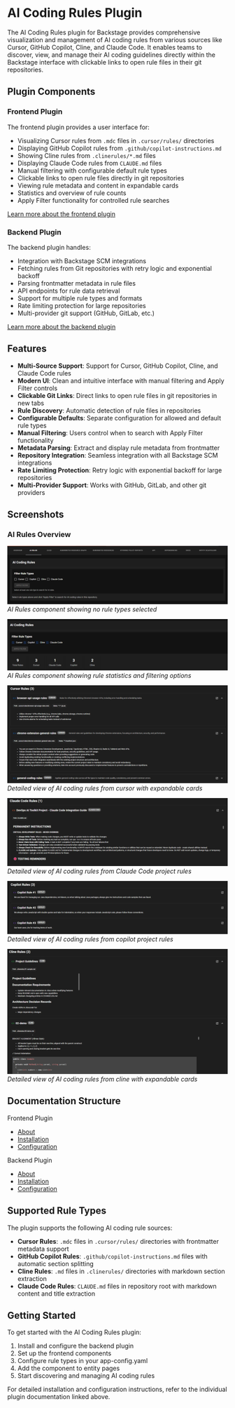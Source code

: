 # AI Coding Rules Plugin

The AI Coding Rules plugin for Backstage provides comprehensive visualization and management of AI coding rules from various sources like Cursor, GitHub Copilot, Cline, and Claude Code. It enables teams to discover, view, and manage their AI coding guidelines directly within the Backstage interface with clickable links to open rule files in their git repositories.

## Plugin Components

### Frontend Plugin
The frontend plugin provides a user interface for:

- Visualizing Cursor rules from `.mdc` files in `.cursor/rules/` directories
- Displaying GitHub Copilot rules from `.github/copilot-instructions.md`
- Showing Cline rules from `.clinerules/*.md` files
- Displaying Claude Code rules from `CLAUDE.md` files
- Manual filtering with configurable default rule types
- Clickable links to open rule files directly in git repositories
- Viewing rule metadata and content in expandable cards
- Statistics and overview of rule counts
- Apply Filter functionality for controlled rule searches

[Learn more about the frontend plugin](./frontend/about.md)

### Backend Plugin
The backend plugin handles:

- Integration with Backstage SCM integrations
- Fetching rules from Git repositories with retry logic and exponential backoff
- Parsing frontmatter metadata in rule files
- API endpoints for rule data retrieval
- Support for multiple rule types and formats
- Rate limiting protection for large repositories
- Multi-provider git support (GitHub, GitLab, etc.)

[Learn more about the backend plugin](./backend/about.md)

## Features

- **Multi-Source Support**: Support for Cursor, GitHub Copilot, Cline, and Claude Code rules
- **Modern UI**: Clean and intuitive interface with manual filtering and Apply Filter controls
- **Clickable Git Links**: Direct links to open rule files in git repositories in new tabs
- **Rule Discovery**: Automatic detection of rule files in repositories
- **Configurable Defaults**: Separate configuration for allowed and default rule types
- **Manual Filtering**: Users control when to search with Apply Filter functionality
- **Metadata Parsing**: Extract and display rule metadata from frontmatter
- **Repository Integration**: Seamless integration with all Backstage SCM integrations
- **Rate Limiting Protection**: Retry logic with exponential backoff for large repositories
- **Multi-Provider Support**: Works with GitHub, GitLab, and other git providers

## Screenshots

### AI Rules Overview
![AI Rules Plugin Empty Overview](../../images/ai-plugin-1.png)
*AI Rules component showing no rule types selected*

![AI Rules Plugin Overview](../../images/ai-plugin-1b.png)
*AI Rules component showing rule statistics and filtering options*

![AI Cursor Rules Details](../../images/ai-plugin-2.png)
*Detailed view of AI coding rules from cursor with expandable cards*

![AI Claude Code Rules Details](../../images/ai-plugin-3.png)
*Detailed view of AI coding rules from Claude Code project rules*

![AI Copilot Rules Details](../../images/ai-plugin-4.png)
*Detailed view of AI coding rules from copilot project rules*

![AI Cline Rules Content](../../images/ai-plugin-5.png)
*Detailed view of AI coding rules from cline with expandable cards*

## Documentation Structure

Frontend Plugin  
- [About](./frontend/about.md)  
- [Installation](./frontend/install.md)  
- [Configuration](./frontend/configure.md)  

Backend Plugin  
- [About](./backend/about.md)  
- [Installation](./backend/install.md)  
- [Configuration](./backend/configure.md)  

## Supported Rule Types

The plugin supports the following AI coding rule sources:

- **Cursor Rules**: `.mdc` files in `.cursor/rules/` directories with frontmatter metadata support
- **GitHub Copilot Rules**: `.github/copilot-instructions.md` files with automatic section splitting
- **Cline Rules**: `.md` files in `.clinerules/` directories with markdown section extraction
- **Claude Code Rules**: `CLAUDE.md` files in repository root with markdown content and title extraction

## Getting Started

To get started with the AI Coding Rules plugin:

1. Install and configure the backend plugin
2. Set up the frontend components
3. Configure rule types in your app-config.yaml
4. Add the component to entity pages
5. Start discovering and managing AI coding rules

For detailed installation and configuration instructions, refer to the individual plugin documentation linked above. 